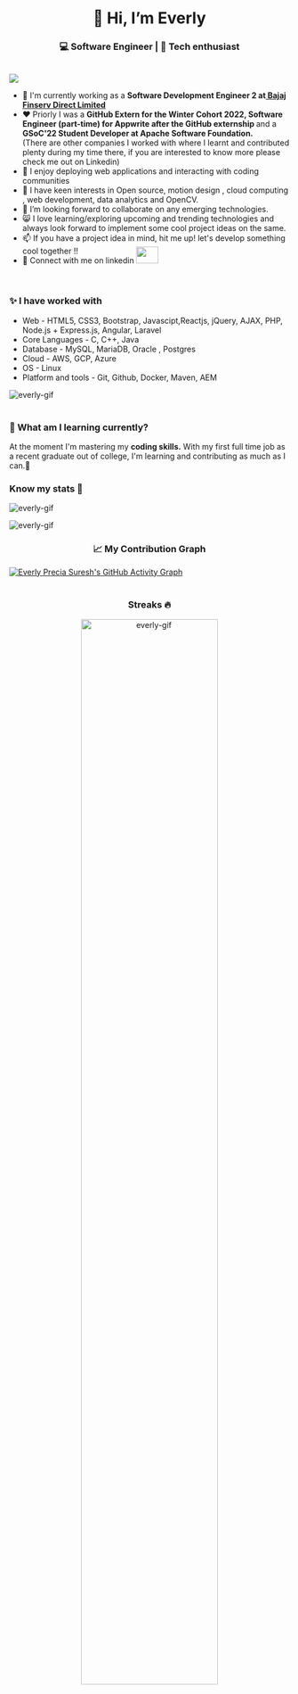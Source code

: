<h1 align="center">👋 Hi, I’m Everly</h1>
<h3  align="center">💻 Software Engineer | 📖 Tech enthusiast </h3>  

<br>
<img src="https://user-images.githubusercontent.com/77877486/150798920-8c9ebc5a-6eba-4670-a257-10a7cd777eee.png">
<ul>
  <li>💼 I'm currently working as a <b>Software Development Engineer 2 at<a href="https://www.bajajfinservmarkets.in/"> Bajaj Finserv Direct Limited</b></a></li>
  <li>❤  Priorly I was a <b>GitHub Extern for the Winter Cohort 2022, Software Engineer (part-time) for Appwrite after the GitHub externship </b> and a <b>GSoC'22 Student Developer at Apache Software Foundation.</b><br>(There are other companies I worked with where I learnt and contributed plenty during my time there, if you are interested to know more please check me out on Linkedin)</li>
  <li>👀 I enjoy deploying web applications and interacting with coding communities</li>
  <li>🌱 I have keen interests in Open source, motion design , cloud computing , web development, data analytics and OpenCV.</li>
  <li>💞️ I’m looking forward to collaborate on any emerging technologies. </li>
  <li>😸 I love learning/exploring upcoming and trending technologies and always look forward to implement some cool project ideas on the same.</li>
  <li>📫 If you have a project idea in mind, hit me up! let's develop something cool together !!</li>
  <li>🎄 Connect with me on linkedin <a  href="https://www.linkedin.com/in/everly-precia-suresh-196bba1b7/" target="black" alt=KXDLS> <img style="margin-top:-16px;" src= 'https://cdn.jsdelivr.net/npm/simple-icons@3.0.1/icons/linkedin.svg' height="30" width="40" /> </a></li>
</ul>
<br>
<h3>✨ I have worked with </h3>
<div>
   <ul>
    <li>Web - HTML5, CSS3, Bootstrap, Javascipt,Reactjs, jQuery, AJAX, PHP, Node.js + Express.js, Angular, Laravel </li>
    <li>Core Languages - C, C++, Java </li>
    <li>Database - MySQL, MariaDB, Oracle , Postgres</li>
    <li>Cloud - AWS, GCP, Azure</li>
    <li>OS - Linux</li>
    <li>Platform and tools - Git, Github, Docker, Maven, AEM</li>
  </ul> </div>
<div> <img src="https://github-readme-stats.vercel.app/api/top-langs?username=everly-gif&show_icons=true&locale=en&langs_count=10&layout=compact" alt="everly-gif" ></div>
<br>
<h3>🎨 What am I learning currently?</h3>
<p>At the moment I'm mastering my  <b> coding skills.</b> With my first full time job as a recent graduate out of college, I'm learning and contributing as much as I can.🚀</p>
<h3 align="left">Know my stats 👀</h3>
<img  src="https://github-profile-trophy.vercel.app/?username=everly-gif&theme=juicyfresh&no-bg=true" alt="everly-gif"><br>
<p align="left"> <img src="https://github-readme-stats.vercel.app/api?username=everly-gif&show_icons=true&locale=en" alt="everly-gif" ></p>
<h3 align="center"> 📈 My Contribution Graph </h3>
 <a href="https://github.com/everly-gif"><img src="https://github-readme-activity-graph.cyclic.app/graph?username=everly-gif&bg_color=000000&color=9e4c98&line=9e4c98&point=403d3d&area=true&hide_border=true" alt="Everly Precia Suresh's GitHub Activity Graph"></a><br/><br/> 
<h3 align="center">Streaks 🔥</h3>
<p align="center"><img src="https://github-readme-streak-stats.herokuapp.com/?user=everly-gif&theme=light" alt="everly-gif" width="70%"></p><br><br>
<!---
everly-gif/everly-gif is a ✨ special ✨ repository because its `README.md` (this file) appears on your GitHub profile.
You can click the Preview link to take a look at your changes.
--->


<div style="display:none">https://github.com/everly-gif/everly-gif/assets/77877486/e043ffd0-e779-4d55-a0cd-d3691911bddb</div>

